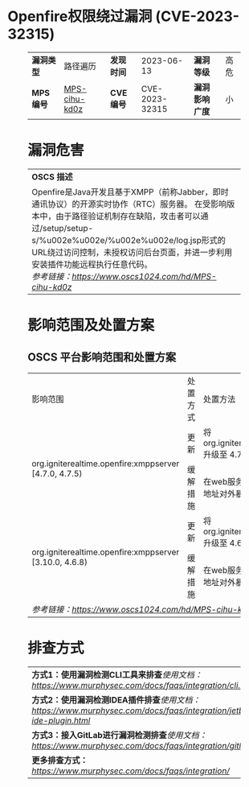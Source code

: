 # Openfire权限绕过漏洞 (CVE-2023-32315)
<figure class="wp-block-table">
    <table>
        <tbody>
        <tr>
            <td><strong>漏洞类型</strong></td>
            <td>路径遍历</td>
            <td><strong>发现时间</strong></td>
            <td>2023-06-13</td>
            <td><strong>漏洞等级</strong></td>
            <td>高危</td>
        </tr>
        <tr>
            <td><strong>MPS编号</strong></td>
            <td><a href="https://www.oscs1024.com/hd/MPS-cihu-kd0z">MPS-cihu-kd0z</a></td>
            <td><strong>CVE编号</strong></td>
            <td>CVE-2023-32315</td>
            <td><strong>漏洞影响广度</strong></td>
            <td>小</td>
        </tr>
        </tbody>
    </table>
</figure>


<figure class="wp-block-table">
    <h1 class="wp-block-heading">漏洞危害</h1>
    <table>
        <tbody>
        <tr>
            <td><strong>OSCS 描述</strong></td>
        </tr>
        <tr>
            <td>Openfire是Java开发且基于XMPP（前称Jabber，即时通讯协议）的开源实时协作（RTC）服务器。
在受影响版本中，由于路径验证机制存在缺陷，攻击者可以通过/setup/setup-s/%u002e%u002e/%u002e%u002e/log.jsp形式的URL绕过访问控制，未授权访问后台页面，并进一步利用安装插件功能远程执行任意代码。<br><em>参考链接：<a
                    href="https://www.oscs1024.com/hd/MPS-cihu-kd0z">https://www.oscs1024.com/hd/MPS-cihu-kd0z</a></em>
            </td>
        </tr>
        </tbody>
    </table>
</figure>


<figure class="wp-block-table alignleft">
    <h1 class="wp-block-heading">影响范围及处置方案</h1>
    <h2 class="wp-block-heading"><strong>OSCS</strong> <strong>平台影响范围和处置方案</strong></h2>
    <table>
        <tbody>
        <tr>
            <td>影响范围</td>
            <td>处置方式</td>
            <td>处置方法</td>
        </tr>
        <tr><td rowspan="2">org.igniterealtime.openfire:xmppserver [4.7.0, 4.7.5)</td><td>更新</td><td>将 org.igniterealtime.openfire:xmppserver 升级至 4.7.5 及以上版本</td></tr><tr><td>缓解措施</td><td>在web服务器中添加ACL策略，限制后台地址对外暴露</td></tr><tr><td rowspan="2">org.igniterealtime.openfire:xmppserver [3.10.0, 4.6.8)</td><td>更新</td><td>将 org.igniterealtime.openfire:xmppserver 升级至 4.6.8 及以上版本</td></tr><tr><td>缓解措施</td><td>在web服务器中添加ACL策略，限制后台地址对外暴露</td></tr>
        <tr>
            <td colspan="3"><em>参考链接：</em><em><a
                    href="https://www.oscs1024.com/hd/MPS-cihu-kd0z">https://www.oscs1024.com/hd/MPS-cihu-kd0z</a></em></td>
        </tr>
        </tbody>
    </table>
</figure>


<figure class="wp-block-table">
    <h1 class="wp-block-heading">排查方式</h1>
    <table>
        <tbody>
        <tr>
            <td><strong>方式1：使用漏洞检测CLI工具来排查</strong><em>使用文档：<a
                    href="https://www.murphysec.com/docs/faqs/integration/cli.html">https://www.murphysec.com/docs/faqs/integration/cli.html</a></em>
            </td>
        </tr>
        <tr>
            <td><strong>方式2：使用漏洞检测IDEA插件排查</strong><em>使用文档：<a
                    href="https://www.murphysec.com/docs/faqs/integration/jetbrains-ide-plugin.html">https://www.murphysec.com/docs/faqs/integration/jetbrains-ide-plugin.html</a></em>
            </td>
        </tr>
        <tr>
            <td><strong>方式3：接入GitLab进行漏洞检测排查</strong><em>使用文档：<a
                    href="https://www.murphysec.com/docs/faqs/integration/gitlab.html">https://www.murphysec.com/docs/faqs/integration/gitlab.html</a></em>
            </td>
        </tr>
        <tr>
            <td><strong>更多排查方式：</strong><em><a
                    href="https://www.murphysec.com/docs/faqs/integration/">https://www.murphysec.com/docs/faqs/integration/</a></em>
            </td>
        </tr>
        </tbody>
    </table>
</figure>